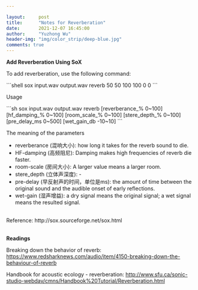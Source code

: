 ```yaml
---

layout:     post
title:      "Notes for Reverberation"
date:       2021-12-07 16:45:00
author:     "Yuzhong Wu"
header-img: "img/color_strip/deep-blue.jpg"
comments: true
---
```




**Add Reverberation Using SoX**

<p>To add reverberation, use the following command: </p>
```shell
sox input.wav output.wav reverb 50 50 100 100 0 0
```

<br />

<p>Usage</p>
```sh
sox input.wav output.wav reverb [reverberance_% 0~100] [hf_damping_% 0~100] [room_scale_% 0~100] [stere_depth_% 0~100] [pre_delay_ms 0~500] [wet_gain_db -10~10]
```

<p>The meaning of the parameters</p>
<ul>
	<li>reverberance (混响大小): how long it takes for the reverb sound to die. </li>
	<li>HF-damping (高频阻尼): Damping makes high frequencies of reverb die faster.</li>
	<li>room-scale (房间大小): A larger value means a larger room. </li>
	<li>stere_depth (立体声深度): -</li>
	<li>pre-delay (早反射声的时间，单位是ms): the amount of time between the original sound and the audible onset of early reflections. </li>
    <li>wet-gain (湿声增益): a dry signal means the original signal; a wet signal means the resulted signal.  </li>
</ul>
<br />
Reference: http://sox.sourceforge.net/sox.html


<br />
<br />

**Readings**

Breaking down the behavior of reverb: https://www.redsharknews.com/audio/item/4150-breaking-down-the-behaviour-of-reverb

Handbook for acoustic ecology - reverberation: http://www.sfu.ca/sonic-studio-webdav/cmns/Handbook%20Tutorial/Reverberation.html



